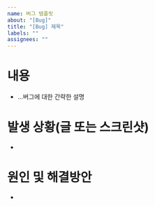 ```yaml
---
name: 버그 템플릿
about: "[Bug]"
title: "[Bug] 제목"
labels: ""
assignees: ""
---
```


# 내용

- ...버그에 대한 간략한 설명

# 발생 상황(글 또는 스크린샷)

-

# 원인 및 해결방안

-
